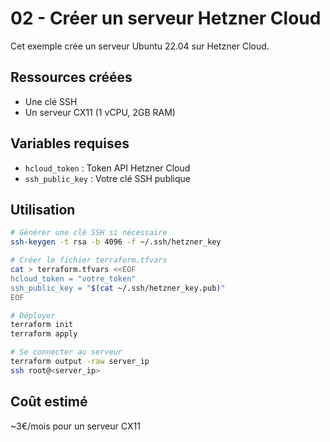 # 02 - Créer un serveur Hetzner Cloud

Cet exemple crée un serveur Ubuntu 22.04 sur Hetzner Cloud.

## Ressources créées

- Une clé SSH
- Un serveur CX11 (1 vCPU, 2GB RAM)

## Variables requises

- `hcloud_token` : Token API Hetzner Cloud
- `ssh_public_key` : Votre clé SSH publique

## Utilisation

```bash
# Générer une clé SSH si nécessaire
ssh-keygen -t rsa -b 4096 -f ~/.ssh/hetzner_key

# Créer le fichier terraform.tfvars
cat > terraform.tfvars <<EOF
hcloud_token = "votre_token"
ssh_public_key = "$(cat ~/.ssh/hetzner_key.pub)"
EOF

# Déployer
terraform init
terraform apply

# Se connecter au serveur
terraform output -raw server_ip
ssh root@<server_ip>
```

## Coût estimé

~3€/mois pour un serveur CX11
